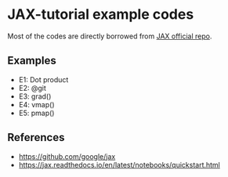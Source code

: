 # JAX-tutorial example codes

Most of the codes are directly borrowed from [JAX official repo](https://github.com/google/jax).

## Examples
- E1: Dot product
- E2: @git
- E3: grad()
- E4: vmap()
- E5: pmap()

## References
- https://github.com/google/jax
- https://jax.readthedocs.io/en/latest/notebooks/quickstart.html